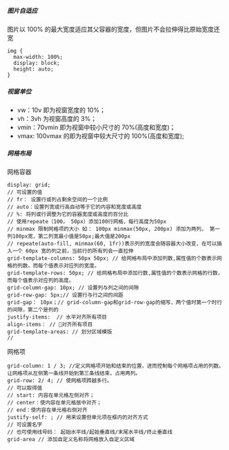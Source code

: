 ##### 图片自适应

图片以 100% 的最大宽度适应其父容器的宽度，但图片不会拉伸得比原始宽度还宽

```
img {
  max-width: 100%;
  display: block;
  height: auto;
}
```

##### 视窗单位

- vw：10v 即为视窗宽度的 10%；
- vh：3vh 为视窗高度的 3%；
- vmin：70vmin 即为视窗中较小尺寸的 70%(高度和宽度)；
- vmax: 100vmax 的即为视窗中较大尺寸的 100%(高度和宽度);

##### 网格布局

网格容器

```
display: grid;
// 可设置的值
// fr： 设置行或列占剩余空间的一个比例
// auto：设置列宽或行高自动等于它的内容和宽度或高度
// %: 将列或行调整为它的容器宽度或高度的百分比
// 使用repeate（100， 50px）添加100行网格，每行高度为50px
// minmax 限制网格项的大小 如： 100px minmax(50px, 200px) 添加为两列， 第一列100px宽，第二列宽最小值是50px;最大值是200px
// repeate(auto-fill, minmax(60, 1fr))表示列的宽度会随容器大小改变，在可以插入一个 60px 宽的列之前，当前行的所有列会一直拉伸
grid-template-columns: 50px 50px; // 给网格布局中添加列数,属性值的个数表示网格的列数，而每个值表示对应列的宽度。
grid-template-rows: 50px; // 给网格布局中添加行数,属性值的个数表示网格的行数，而每个值表示对应列的高度。
grid-column-gap: 10px; // 设置列与列之间的间隙
grid-row-gap: 5px;// 设置行与行之间的间距
grid-gap： 10px；// grid-column-gap和grid-row-gap的缩写，两个值时第一个时行的间隙，第二个是列的
justify-items:  // 水平对齐所有项目
align-items： // 🔨对齐所有项目
grid-template-areas: // 划分区域模版
//
```

网格项

```
grid-column: 1 / 3; //定义网格项开始和结束的位置，进而控制每个网格项占用的列数。让网格项从左侧第一条线开始到第三条线结束，占用两列。
grid-row: 2/ 4; // 使网格项跨越多行。
// 可以取得值
// start: 内容在单元格左侧对齐；
// center：使内容在单元格居中对齐；
// end：使内容在单元格右侧对齐
justify-self: ; // 用来设置但单元项在框内的对齐方式
// 可设置名字
// 也可使用线号码： 起始水平线/起始垂直线/末尾水平线/终止垂直线
grid-area // 添加自定义名称将网格放入自定义区域
```
